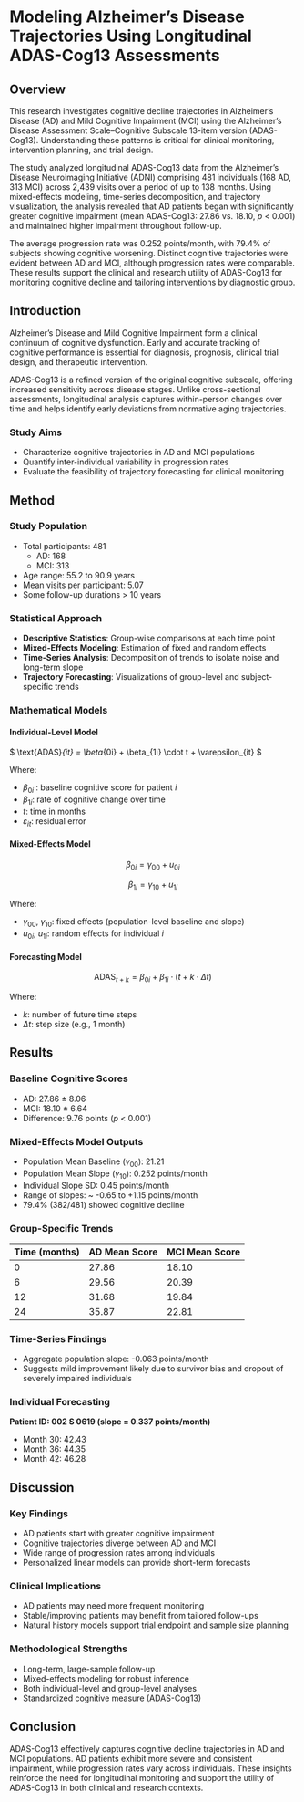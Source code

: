 # Modeling Alzheimer’s Disease Trajectories Using Longitudinal ADAS-Cog13 Assessments

## Overview

This research investigates cognitive decline trajectories in Alzheimer’s Disease (AD) and Mild Cognitive Impairment (MCI) using the Alzheimer’s Disease Assessment Scale–Cognitive Subscale 13-item version (ADAS-Cog13). Understanding these patterns is critical for clinical monitoring, intervention planning, and trial design.

The study analyzed longitudinal ADAS-Cog13 data from the Alzheimer’s Disease Neuroimaging Initiative (ADNI) comprising 481 individuals (168 AD, 313 MCI) across 2,439 visits over a period of up to 138 months. Using mixed-effects modeling, time-series decomposition, and trajectory visualization, the analysis revealed that AD patients began with significantly greater cognitive impairment (mean ADAS-Cog13: 27.86 vs. 18.10, *p* < 0.001) and maintained higher impairment throughout follow-up.

The average progression rate was 0.252 points/month, with 79.4% of subjects showing cognitive worsening. Distinct cognitive trajectories were evident between AD and MCI, although progression rates were comparable. These results support the clinical and research utility of ADAS-Cog13 for monitoring cognitive decline and tailoring interventions by diagnostic group.

## Introduction

Alzheimer’s Disease and Mild Cognitive Impairment form a clinical continuum of cognitive dysfunction. Early and accurate tracking of cognitive performance is essential for diagnosis, prognosis, clinical trial design, and therapeutic intervention.

ADAS-Cog13 is a refined version of the original cognitive subscale, offering increased sensitivity across disease stages. Unlike cross-sectional assessments, longitudinal analysis captures within-person changes over time and helps identify early deviations from normative aging trajectories.

### Study Aims

- Characterize cognitive trajectories in AD and MCI populations  
- Quantify inter-individual variability in progression rates  
- Evaluate the feasibility of trajectory forecasting for clinical monitoring  

## Method

### Study Population

- Total participants: 481  
  - AD: 168  
  - MCI: 313  
- Age range: 55.2 to 90.9 years  
- Mean visits per participant: 5.07  
- Some follow-up durations > 10 years  

### Statistical Approach

- **Descriptive Statistics**: Group-wise comparisons at each time point  
- **Mixed-Effects Modeling**: Estimation of fixed and random effects  
- **Time-Series Analysis**: Decomposition of trends to isolate noise and long-term slope  
- **Trajectory Forecasting**: Visualizations of group-level and subject-specific trends  

### Mathematical Models

#### Individual-Level Model

$
\text{ADAS}_{it} = \beta_{0i} + \beta_{1i} \cdot t + \varepsilon_{it}
$

Where:  
- $\beta_{0i}$ : baseline cognitive score for patient $i$  
- $\beta_{1i}$: rate of cognitive change over time  
- $t$: time in months  
- $\varepsilon_{it}$: residual error

#### Mixed-Effects Model

$$
\beta_{0i} = \gamma_{00} + u_{0i}
$$

$$
\beta_{1i} = \gamma_{10} + u_{1i}
$$

Where:  
- $\gamma_{00}$, $\gamma_{10}$: fixed effects (population-level baseline and slope)  
- $u_{0i}$, $u_{1i}$: random effects for individual $i$

#### Forecasting Model

$$
\text{ADAS}_{t+k} = \beta_{0i} + \beta_{1i} \cdot (t + k \cdot \Delta t)
$$

Where:  
- $k$: number of future time steps  
- $\Delta t$: step size (e.g., 1 month)

## Results

### Baseline Cognitive Scores

- AD: 27.86 ± 8.06  
- MCI: 18.10 ± 6.64  
- Difference: 9.76 points (*p* < 0.001)

### Mixed-Effects Model Outputs

- Population Mean Baseline ($\gamma_{00}$): 21.21  
- Population Mean Slope ($\gamma_{10}$): 0.252 points/month  
- Individual Slope SD: 0.45 points/month  
- Range of slopes: ~ -0.65 to +1.15 points/month  
- 79.4% (382/481) showed cognitive decline  

### Group-Specific Trends

| Time (months) | AD Mean Score | MCI Mean Score |
|---------------|---------------|----------------|
| 0             | 27.86         | 18.10          |
| 6             | 29.56         | 20.39          |
| 12            | 31.68         | 19.84          |
| 24            | 35.87         | 22.81          |

### Time-Series Findings

- Aggregate population slope: -0.063 points/month  
- Suggests mild improvement likely due to survivor bias and dropout of severely impaired individuals  

### Individual Forecasting

**Patient ID: 002 S 0619 (slope = 0.337 points/month)**  
- Month 30: 42.43  
- Month 36: 44.35  
- Month 42: 46.28  

## Discussion

### Key Findings

- AD patients start with greater cognitive impairment  
- Cognitive trajectories diverge between AD and MCI  
- Wide range of progression rates among individuals  
- Personalized linear models can provide short-term forecasts  

### Clinical Implications

- AD patients may need more frequent monitoring  
- Stable/improving patients may benefit from tailored follow-ups  
- Natural history models support trial endpoint and sample size planning  

### Methodological Strengths

- Long-term, large-sample follow-up  
- Mixed-effects modeling for robust inference  
- Both individual-level and group-level analyses  
- Standardized cognitive measure (ADAS-Cog13)  

## Conclusion

ADAS-Cog13 effectively captures cognitive decline trajectories in AD and MCI populations. AD patients exhibit more severe and consistent impairment, while progression rates vary across individuals. These insights reinforce the need for longitudinal monitoring and support the utility of ADAS-Cog13 in both clinical and research contexts.

